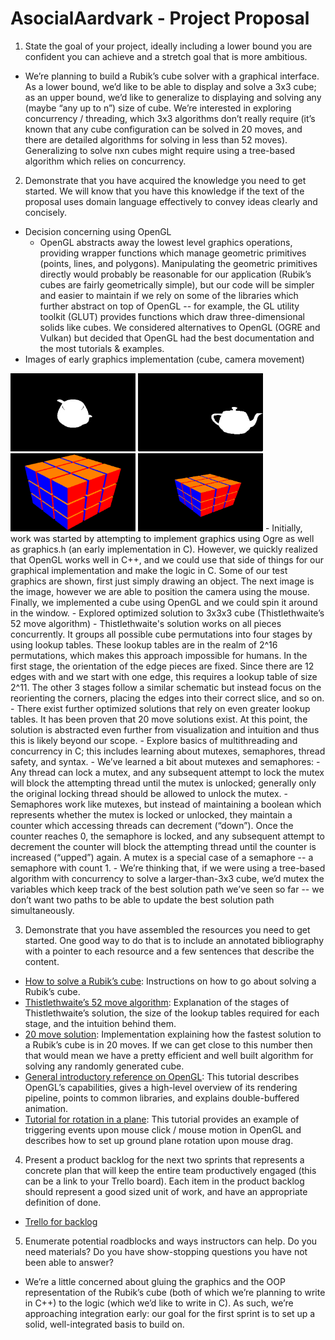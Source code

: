 # AsocialAardvark - Project Proposal

1) State the goal of your project, ideally including a lower bound you are confident you can achieve and a stretch goal that is more ambitious.

- We’re planning to build a Rubik’s cube solver with a graphical interface. As a lower bound, we’d like to be able to display and solve a 3x3 cube; as an upper bound, we’d like to generalize to displaying and solving any (maybe “any up to n”) size of cube. We’re interested in exploring concurrency / threading, which 3x3 algorithms don’t really require (it’s known that any cube configuration can be solved in 20 moves, and there are detailed algorithms for solving in less than 52 moves). Generalizing to solve nxn cubes might require using a tree-based algorithm which relies on concurrency.

2) Demonstrate that you have acquired the knowledge you need to get started.  We will know that you have this knowledge if the text of the proposal uses domain language effectively to convey ideas clearly and concisely.

- Decision concerning using OpenGL
    - OpenGL abstracts away the lowest level graphics operations, providing wrapper functions which manage geometric primitives (points, lines, and polygons). Manipulating the geometric primitives directly would probably be reasonable for our application (Rubik’s cubes are fairly geometrically simple), but our code will be simpler and easier to maintain if we rely on some of the libraries which further abstract on top of OpenGL -- for example, the GL utility toolkit (GLUT) provides functions which draw three-dimensional solids like cubes. We considered alternatives to OpenGL (OGRE and Vulkan) but decided that OpenGL had the best documentation and the most tutorials & examples.
- Images of early graphics implementation (cube, camera movement)


<img src="resources/teapot.png" alt="Teapot" width="200"/>
<img src="resources/teapot_camera_move.png" alt="teapot_camera_move" width="200"/>
<img src="resources/cube.png" alt="Cube" width="200"/>
<img src="resources/cube.gif" alt="Cube_gif" width="200"/>
    - Initially, work was started by attempting to implement graphics using Ogre as well as graphics.h (an early implementation in C). However, we quickly realized that OpenGL works well in C++, and we could use that side of things for our graphical implementation and make the logic in C. Some of our test graphics are shown, first just simply drawing an object. The next image is the image, however we are able to position the camera using the mouse. Finally, we implemented a cube using OpenGL and we could spin it around in the window.
- Explored optimized solution to 3x3x3 cube (Thistlethwaite’s 52 move algorithm)
    - Thistlethwaite's solution works on all pieces concurrently. It groups all possible cube permutations into four stages by using lookup tables. These lookup tables are in the realm of 2^16 permutations, which makes this approach impossible for humans. In the first stage, the orientation of the edge pieces are fixed. Since there are 12 edges with  and we start with one edge, this requires a lookup table of size 2^11. The other 3 stages follow a similar schematic but instead focus on the reorienting the corners, placing the edges into their correct slice, and so on.
    - There exist further optimized solutions that rely on even greater lookup tables. It has been proven that 20 move solutions exist. At this point, the solution is abstracted even further from visualization and intuition and thus this is likely beyond our scope.
- Explore basics of multithreading and concurrency in C; this includes learning about mutexes, semaphores, thread safety, and syntax.
    - We’ve learned a bit about mutexes and semaphores:
        - Any thread can lock a mutex, and any subsequent attempt to lock the mutex will block the attempting thread until the mutex is unlocked; generally only the original locking thread should be allowed to unlock the mutex.
        - Semaphores work like mutexes, but instead of maintaining a boolean which represents whether the mutex is locked or unlocked, they maintain a counter which accessing threads can decrement (“down”). Once the counter reaches 0, the semaphore is locked, and any subsequent attempt to decrement the counter will block the attempting thread until the counter is increased (“upped”) again. A mutex is a special case of a semaphore -- a semaphore with count 1.
    - We’re thinking that, if we were using a tree-based algorithm with concurrency to solve a larger-than-3x3 cube, we’d mutex the variables which keep track of the best solution path we’ve seen so far -- we don’t want two paths to be able to update the best solution path simultaneously.

3) Demonstrate that you have assembled the resources you need to get started.  One good way to do that is to include an annotated bibliography with a pointer to each resource and a few sentences that describe the content.
- [How to solve a Rubik’s cube](http://dougandmarsha.com/Rubiks_Cube_Users_Guide.pdf): Instructions on how to go about solving a Rubik’s cube.
- [Thistlethwaite’s 52 move algorithm](https://www.jaapsch.net/puzzles/thistle.htm): Explanation of the stages of Thistlethwaite’s solution, the size of the lookup tables required for each stage, and the intuition behind them.
- [20 move solution](http://kociemba.org/cube.htm): Implementation explaining how the fastest solution to a Rubik’s cube is in 20 moves. If we can get close to this number then that would mean we have a pretty efficient and well built algorithm for solving any randomly generated cube.
- [General introductory reference on OpenGL](http://www.glprogramming.com/red/chapter01.html): This tutorial describes OpenGL’s capabilities, gives a high-level overview of its rendering pipeline, points to common libraries, and explains double-buffered animation.
- [Tutorial for rotation in a plane](http://www.lighthouse3d.com/tutorials/glut-tutorial/mouse-putting-it-all-together/): This tutorial provides an example of triggering events upon mouse click / mouse motion in OpenGL and describes how to set up ground plane rotation upon mouse drag.

4) Present a product backlog for the next two sprints that represents a concrete plan that will keep the entire team productively engaged (this can be a link to your Trello board).  Each item in the product backlog should represent a good sized unit of work, and have an appropriate definition of done.
- [Trello for backlog](https://trello.com/b/4cSUD6m5/softsysasocialaardvark)

5) Enumerate potential roadblocks and ways instructors can help.  Do you need materials?  Do you have show-stopping questions you have not been able to answer?
- We’re a little concerned about gluing the graphics and the OOP representation of the Rubik’s cube (both of which we’re planning to write in C++) to the logic (which we’d like to write in C). As such, we’re approaching integration early: our goal for the first sprint is to set up a solid, well-integrated basis to build on.
